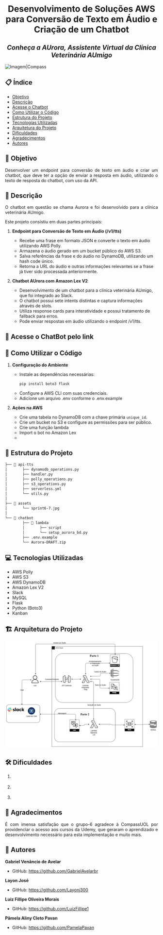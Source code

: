<h1 align="center">Desenvolvimento de Soluções AWS para Conversão de Texto em Áudio e Criação de um Chatbot</h1>

<h2 align="center"><i>Conheça a AUrora, Assistente Virtual da Clínica Veterinária AUmigo</i></h2>

![Imagem|Compass](assets/compass.png)

## 📋 Índice

- [Objetivo](#-objetivo)
- [Descrição](#-descrição)
- [Acesse o Chatbot](#-acesse-o-chatbot-pelo-link)
- [Como Utilizar o Código](#-link-acesse-o-chatbot-pelo-link)
- [Estrutura do Projeto](#-estrutura-do-projeto)
- [Tecnologias Utilizadas](#-tecnologias-utilizadas)
- [Arquitetura do Projeto](#️-arquitetura-do-projeto)
- [Dificuldades](#️-dificuldades)
- [Agradecimentos](#-agradecimentos)
- [Autores](#-autores)

## 🎯 Objetivo
   <p style="text-align: justify;"> Desenvolver um endpoint para conversão de texto em áudio e criar um chatbot, que deve ter a opção de enviar a resposta em áudio, utilizando o texto de resposta do chatbot, com uso da API. </p>

## 📖 Descrição
   <p style="text-align: justify;"> O chatbot em questão se chama Aurora e foi desenvolvido para a clínica veterinária AUmigo. </p>
    Este projeto consistiu em duas partes principais:

1. **Endpoint para Conversão de Texto em Áudio (/v1/tts)**
    - Recebe uma frase em formato JSON e converte o texto em áudio utilizando AWS Polly.
    - Armazena o áudio gerado em um bucket público do AWS S3.
    - Salva referências da frase e do áudio no DynamoDB, utilizando um hash code único.
    - Retorna a URL do áudio e outras informações relevantes se a frase já tiver sido processada anteriormente.

2. **Chatbot AUrora com Amazon Lex V2**
    - Desenvolvimento de um chatbot para a clínica veterinária AUmigo, que foi integrado ao Slack.
    - O chatbot possui sete intents distintas e captura informações através de slots.
    - Utiliza response cards para interatividade e possui tratamento de fallback para erros.
    - Pode enviar respostas em áudio utilizando o endpoint /v1/tts.

## :link: Acesse o ChatBot pelo link

## 🚀 Como Utilizar o Código

1. **Configuração do Ambiente**
    - Instale as dependências necessárias:
        ```bash
        pip install boto3 flask
        ```
    - Configure a AWS CLI com suas credenciais.
    - Adicione um arquivo .env conforme o .env.example

2. **Ações na AWS**
    - Crie uma tabela no DynamoDB com a chave primária `unique_id`.
    - Crie um bucket no S3 e configure as permissões para ser público.
    - Crie uma função lambda
    - Import o bot no Amazon Lex
    -      


## 📂 Estrutura do Projeto
```
├── 📁 api-tts
│       ├── dynamodb_operations.py
│       ├── handler.py
│       ├── polly_operations.py
│       ├── s3_operations.py
│       ├── serverless.yml
│       └── utils.py
│
├── 📁 assets
│       └── sprint6-7.jpg
│
└── 📁 chatbot
        ├── 📁 lambda
        │       ├── script
        │       └── setup_aurora_bd.py
        ├── .env.example
        └── Aurora-DRAFT.zip
```


## 💻 Tecnologias Utilizadas

- AWS Polly
- AWS S3
- AWS DynamoDB
- Amazon Lex V2
- Slack
- MySQL
- Flask
- Python (Boto3)
- Kanban

## 🏗️ Arquitetura do Projeto

![Imagem|Diagrama](assets/sprint6-7.jpg)

## 🛠️ Dificuldades

1. <p style="text-align: justify;"> </p>
2. <p style="text-align: justify;"> </p>
3. <p style="text-align: justify;"> </p>

## 🙏 Agradecimentos

<p style="text-align: justify;">É com imensa satisfação que o grupo-6 agradece à CompassUOL por providenciar o acesso aos cursos da Udemy, que geraram o aprendizado e desenvolvimento necessário para esta implementação e muito mais.</p>

## 👥 Autores

**Gabriel Venâncio de Avelar**
- GitHub: https://github.com/GabrielAvelarbr

**Layon José**
- GitHub: https://github.com/Layonj300

**Luiz Fillipe Oliveira Morais**
- GitHub: https://github.com/LuizFillipe1

**Pâmela Aliny Cleto Pavan**
- GitHub: https://github.com/PamelaPavan
